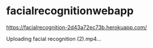 # facialrecognitionwebapp

https://facialrecognition-2d43a72ec73b.herokuapp.com/



Uploading facial recognition (2).mp4…

